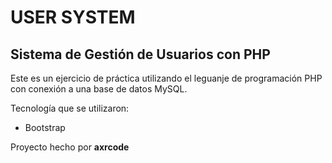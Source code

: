 # USER SYSTEM

## Sistema de Gestión de Usuarios con PHP

Este es un ejercicio de práctica utilizando el leguanje de programación PHP con conexión a una base de datos MySQL.

Tecnología que se utilizaron:

- Bootstrap

Proyecto hecho por <b>axrcode</b>
